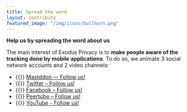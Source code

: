 ```yaml
---
title: Spread the word
layout: contribute
featured_image: "/img/icons/bullhorn.png"
--- 
```


**Help us by spreading the word about us**

The main interest of Exodus Privacy is to **make people aware of the tracking
done by mobile applications**. To do so, we animate 3 social network accounts and 2 video channels:

- {{<fa fa-mastodon>}} [Mastddon — Follow us!]("https://framapiaf.org/@exodus")
- {{<fa fa-twitter>}} [Twitter – Follow us!]("https://twitter.com/ExodusPrivacy")
- {{<fa fa-facebook>}} [Facebook – Follow us!]("https://facebook.com/exodusprivacy")
- {{<fa fa-peertube>}} [Peertube – Follow us!]("https://video.exodus-privacy.eu.org/accounts/lovis_ix/videos")
- {{<fa fa-youtube>}} [YouTube - Follow us!]("https://www.youtube.com/channel/UC2bloZZpnRal5tMVuHk0EFQ")

